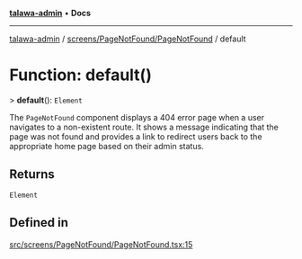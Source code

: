 [**talawa-admin**](../../../../README.md) • **Docs**

***

[talawa-admin](../../../../modules.md) / [screens/PageNotFound/PageNotFound](../README.md) / default

# Function: default()

\> **default**(): `Element`

The `PageNotFound` component displays a 404 error page when a user navigates to a non-existent route.
It shows a message indicating that the page was not found and provides a link to redirect users back
to the appropriate home page based on their admin status.

## Returns

`Element`

## Defined in

[src/screens/PageNotFound/PageNotFound.tsx:15](https://github.com/PalisadoesFoundation/talawa-admin/blob/b465221425f3dcc638f77fbf5f1ccedb8e0dd082/src/screens/PageNotFound/PageNotFound.tsx#L15)
